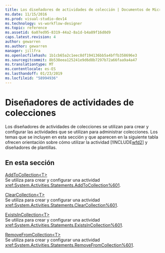 ```yaml
---
title: Los diseñadores de actividades de colección | Documentos de Microsoft
ms.date: 11/15/2016
ms.prod: visual-studio-dev14
ms.technology: vs-workflow-designer
ms.topic: reference
ms.assetid: 6a07ed95-8319-44a2-8a1d-b4a89f16d0d9
caps.latest.revision: 4
author: gewarren
ms.author: gewarren
manager: jillfra
ms.openlocfilehash: 1b1cb65a2c1eec8df194136bb5a4bffb358696e3
ms.sourcegitcommit: 8b538eea125241e9d6d8b7297b72a66faa9a4a47
ms.translationtype: MT
ms.contentlocale: es-ES
ms.lasthandoff: 01/23/2019
ms.locfileid: "58994936"
---
```

# <a name="collection-activity-designers"></a>Diseñadores de actividades de colecciones
Los diseñadores de actividades de colecciones se utilizan para crear y configurar las actividades que se utilizan para administrar colecciones. Los temas que se incluyen en esta sección y que aparecen en la siguiente tabla ofrecen orientación sobre cómo utilizar la actividad [!INCLUDE[wfd2](../includes/wfd2-md.md)] y diseñadores de plantillas.  
  
## <a name="in-this-section"></a>En esta sección  
 [AddToCollection\<T>](../workflow-designer/addtocollection-t-activity-designer.md)  
 Se utiliza para crear y configurar una actividad <xref:System.Activities.Statements.AddToCollection%601>.  
  
 [ClearCollection\<T>](../workflow-designer/clearcollection-t-activity-designer.md)  
 Se utiliza para crear y configurar una actividad <xref:System.Activities.Statements.ClearCollection%601>.  
  
 [ExistsInCollection\<T>](../workflow-designer/existsincollection-t-activity-designer.md)  
 Se utiliza para crear y configurar una actividad <xref:System.Activities.Statements.ExistsInCollection%601>.  
  
 [RemoveFromCollection\<T>](../workflow-designer/removefromcollection-t-activity-designer.md)  
 Se utiliza para crear y configurar una actividad <xref:System.Activities.Statements.RemoveFromCollection%601>.